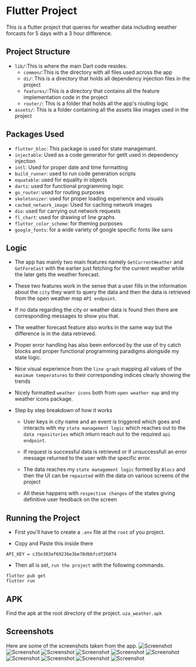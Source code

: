 # Flutter Project

This is a flutter project that queries for weather data including weather forcasts for 5 days with a 3 hour difference.

## Project Structure

- `lib/`:This is where the main Dart code resides.
  - `common/`:This is the directory with all files used across the app
  - `di/`: This is a directory that holds all dependency injection files in the project
  - `features/`:This is a directory that contains all the feature implementation code in the project
  - `router/`: This is a folder that holds all the app's routing logic
- `assets/`: This is a folder containing all the assets like images used in the project

## Packages Used

- `flutter_bloc`: This package is used for state managemant.
- `injectable`: Used as a code generator for getIt used in dependency injection
- `intl`: Used for proper date and time formatting
- `build_runner`: used to run code generation scripts
- `equatable`: used for equality in objects
- `dartz`: used for functional programming logic
- `go_router`: used for routing purposes
- `skeletonizer`: used for proper loading experience and visuals
- `cached_network_image`: Used for caching network images
- `dio`: used for carrying out network requests
- `fl_chart`: used for drawing of line graphs
- `flutter_color_scheme`: for theming purposes
- `google_fonts`: for a wide variety of google specific fonts like sans

## Logic

- The app has mainly two main features namely `GetCurrentWeather` and `GetForeCast` with the earlier just fetching for the current weather while the later gets the weather forecast.

- These two features work in the sense that a user fills in the information about the `city` they want to query the data and then the data is retrieved from the open weather map `API endpoint`.

- If no data regarding the city or weather data is found then there are corresponding messages to show you that.

- The weather forecast feature also works in the same way but the difference is in the data retrieved.

- Proper error handling has also been enforced by the use of try catch blocks and proper functional programming paradigms alongside my state logic.

- Nice visual experience from the `line graph` mapping all values of the `maximum temperatures` to their corresponding indices clearly showing the trends

- Nicely formatted `weather icons` both from `open weather map` and my weather icons package.

- Step by step breakdown of how it works

  - User keys in city name and an event is triggered which goes and interacts with my `state management logic` which reaches out to the `data repositories` which inturn reach out to the required `api endpoint`.

  - If request is successful data is retrieved or if unsuccessfull an error message returned to the user with the specific error.

  - The data reaches my `state management logic` formed by `Blocs` and then the UI can be `repainted` with the data on various screens of the project

  - All these happens with `respective changes` of the states giving definitive user feedback on the screen

## Running the Project

- First you'll have to create a `.env` file at the `root` of you project.

- Copy and Paste this inside there

`API_KEY = c35e303ef69236e3be78dbbfcdf26074`

- Then all is set, `run the project` with the following commands.

```
flutter pub get
flutter run

```

## APK

Find the apk at the root directory of the project. `uza_weather.apk`

## Screenshots

Here are some of the screenshots taken from the app.
![Screenshot](screenshots/default.jpg)
![Screenshot](screenshots/detail.jpg)
![Screenshot](screenshots/error_dialog.jpg)
![Screenshot](screenshots/forcast_load.jpg)
![Screenshot](screenshots/loading.jpg)
![Screenshot](screenshots/online_error.jpg)
![Screenshot](screenshots/overview.jpg)
![Screenshot](screenshots/search_city.jpg)
![Screenshot](screenshots/see_more.jpg)
![Screenshot](screenshots/temp_trends.jpg)
